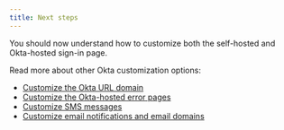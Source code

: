 ```yaml
---
title: Next steps
---
```

You should now understand how to customize both the self-hosted and Okta-hosted sign-in page.

Read more about other Okta customization options:

* [Customize the Okta URL domain](/docs/guides/custom-url-domain/)
* [Customize the Okta-hosted error pages](/docs/guides/custom-error-pages/)
* [Customize SMS messages](/docs/guides/sms-customization)
* [Customize email notifications and email domains](/docs/guides/email-customization/)

